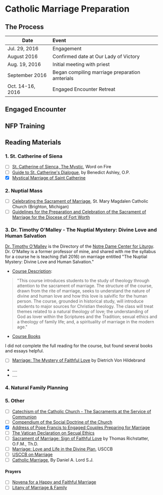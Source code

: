# Catholic Marriage Preparation

## The Process

| Date             | Event        |
| ---------------- |:-------------|
| Jul. 29, 2016    | Engagement   | 
| August 2016      | Confirmed date at Our Lady of Victory |
| Aug. 19, 2016    | Initial meeting with priest | 
| September 2016   | Began compiling marriage preparation amterials | 
| Oct. 14-16, 2016 | Engaged Encounter Retreat

## Engaged Encounter

## NFP Training

## Reading Materials

### 1. St. Catherine of Siena
- [ ] [St. Catherine of Sienca,
The Mystic](http://www.wordonfire.org/wof-site/media/pp-stcatherine-samplelessonpdf.pdf), Word on Fire
- [ ] [Guide to St. Catherine's Dialogue](http://www.drawnbylove.com/pdf/Ashley%20Guide%20to%20Saint%20Catherine's%20Dialogue.pdf), by Benedict Ashley, O.P.
- [x] [Mystical Marriage of Saint Catherine](https://en.wikipedia.org/wiki/Mystical_marriage_of_Saint_Catherine)

### 2. Nuptial Mass
- [ ] [Celebrating the Sacrament of Marriage](http://www.saintmarymagdalen.org/pdf%20files/WeddingBooklet.pdf), St. Mary Magdalen Catholic Church (Brighton, Michigan)
- [ ] [Guidelines for the Preparation and Celebration of the Sacrament of Marriage for the Diocese of Fort Worth ](http://fwdioc.org/sacramental_guidelines_marriage.pdf)

### 3. Dr. Timothy O'Malley - The Nuptial Mystery: Divine Love and Human Salvation

[Dr. Timothy O'Malley](http://theology.nd.edu/people/concurrent-and-adjunct-faculty/timothy-omalley/) is the Directory of the [Notre Dame Center for Liturgy](http://liturgy.nd.edu/). Dr. O'Malley is a former professor of mine, and shared with me the syllabus for a course he is teaching (fall 2016) on marriage entitled "The Nuptial Mystery: Divine Love and Human Salvation." 

* [Course Description](https://class-search.nd.edu/reg/srch/ClassSearchServlet?CRN=20652&TERM=201610&P=401094): 

> "This course introduces students to the study of theology through attention to the sacrament of marriage. The structure of the course, drawn from the rite of marriage, seeks to understand the nature of divine and human love and how this love is salvific for the human person. The course, grounded in historical study, will introduce students to major sources for Christian theology. The class will treat themes related to a natural theology of love; the understanding of God as lover within the Scriptures and the Tradition; sexual ethics and a theology of family life; and, a spirituality of marriage in the modern age."

* [Course Books](http://www.bkstr.com/webapp/wcs/stores/servlet/booklookServlet?bookstore_id-1=700&term_id-1=201610&div-1=&dept-1=THEO&course-1=20425&section-1=01)

I did not complete the full reading for the course, but found several books and essays helpful. 
- [ ] [Marriage: The Mystery of Faithful Love](http://www.cathud.com/emarriage.pdf) by Dietrich Von Hildebrand
- ....
- ....

### 4. Natural Family Planning

### 5. Other

- [ ] [Catechism of the Catholic Church - The Sacraments at the Service of Communion](http://www.vatican.va/archive/ccc_css/archive/catechism/p2s2c3a7.htm)
- [ ] [Compendium of the Social Doctrine of the Church](http://www.vatican.va/roman_curia/pontifical_councils/justpeace/documents/rc_pc_justpeace_doc_20060526_compendio-dott-soc_en.html)
- [x] [Address of Pope Francis to Engaged Couples Preparing for Marriage](https://w2.vatican.va/content/francesco/en/speeches/2014/february/documents/papa-francesco_20140214_incontro-fidanzati.html)
- [ ] [The Vatican Declaration on Secual Ethics](http://spot.colorado.edu/~tooley/VaticanDeclaration.pdf)
- [ ] [Sacrament of Marriage: Sign of Faithful Love](http://www.sjotctx.org/pdf/marriage5.pdf) by Thomas Richstatter, O.F.M., Th.D.
- [ ] [Marriage: Love and Life in the Divine Plan](http://www.usccb.org/issues-and-action/marriage-and-family/marriage/love-and-life/upload/pastoral-letter-marriage-love-and-life-in-the-divine-plan.pdf), USCCB
- [ ] [USCCB on Marriage](http://www.usccb.org/issues-and-action/marriage-and-family/natural-family-planning/catholic-teaching/upload/Marriage-2.pdf)
- [ ] [Catholic Marriage](http://www.catholicpamphlets.net/pamphlets/Catholic%20Marriage.pdf), By Daniel A. Lord S.J.

#### Prayers
- [ ] [Novena for a Happy and Faithful Marriage](http://www.josemariaescriva.info/docs/marriage-novena-st-josemaria.pdf)
- [ ] [Litany of Marriage & Family](http://www.sfcatholic.org/dwc/Files/OfficeofRespectLife/Marriage/Litany%20of%20Marriage%20and%20Family.pdf)
